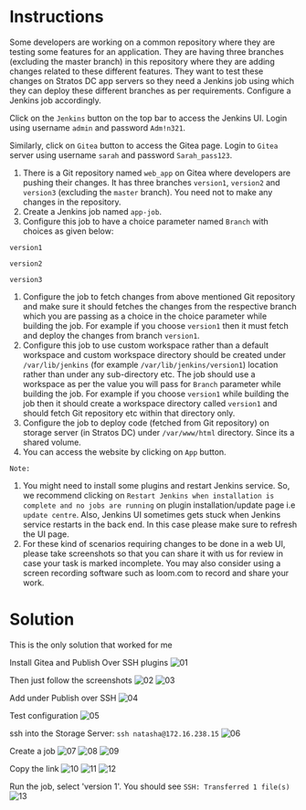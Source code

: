 # Instructions

Some developers are working on a common repository where they are testing some features for an application. They are having three branches (excluding the master branch) in this repository where they are adding changes related to these different features. They want to test these changes on Stratos DC app servers so they need a Jenkins job using which they can deploy these different branches as per requirements. Configure a Jenkins job accordingly.

Click on the `Jenkins` button on the top bar to access the Jenkins UI. Login using username `admin` and password `Adm!n321`.

Similarly, click on `Gitea` button to access the Gitea page. Login to `Gitea` server using username `sarah` and password `Sarah_pass123`.

1. There is a Git repository named `web_app` on Gitea where developers are pushing their changes. It has three branches `version1`, `version2` and `version3` (excluding the `master` branch). You need not to make any changes in the repository.
2. Create a Jenkins job named `app-job`.
3. Configure this job to have a choice parameter named `Branch` with choices as given below:

`version1`

`version2`

`version3`

1. Configure the job to fetch changes from above mentioned Git repository and make sure it should fetches the changes from the respective branch which you are passing as a choice in the choice parameter while building the job. For example if you choose `version1` then it must fetch and deploy the changes from branch `version1`.
2. Configure this job to use custom workspace rather than a default workspace and custom workspace directory should be created under `/var/lib/jenkins` (for example `/var/lib/jenkins/version1`) location rather than under any sub-directory etc.  The job  should use a workspace as per the value you will pass for `Branch` parameter while building the job. For example if you choose `version1` while building the job then it should create a workspace directory called `version1` and should fetch Git repository etc within that directory only.
3. Configure the job to deploy code (fetched from Git repository) on storage server (in Stratos DC) under `/var/www/html` directory. Since its a shared volume.
4. You can access the website by clicking on `App` button.

`Note:`

1. You might need to install some plugins and restart Jenkins service. So, we recommend clicking on `Restart Jenkins when installation is complete and no jobs are running` on plugin installation/update page i.e `update centre`. Also, Jenkins UI sometimes gets stuck when Jenkins service restarts in the back end. In this case please make sure to refresh the UI page.
2. For these kind of scenarios requiring changes to be done in a web UI, please take screenshots so that you can share it with us for review in case your task is marked incomplete. You may also consider using a screen recording software such as loom.com to record and share your work.

# Solution

This is the only solution that worked for me

Install Gitea and Publish Over SSH plugins
![01](https://github.com/user-attachments/assets/9b0cb62c-e167-48e0-a7f7-944b00e5b432)

Then just follow the screenshots
![02](https://github.com/user-attachments/assets/1f3d99f3-8896-403c-887a-7972e8f1557c)
![03](https://github.com/user-attachments/assets/f273b4fe-ef1f-47fb-9d08-9021af9c520e)

Add under Publish over SSH
![04](https://github.com/user-attachments/assets/3261ba7c-82a2-4a5d-82c8-169bdc45847b)

Test configuration
![05](https://github.com/user-attachments/assets/c213947a-65f2-4f02-b252-fe5ce8b0c988)


ssh into the Storage Server: `ssh natasha@172.16.238.15`
![06](https://github.com/user-attachments/assets/7f2526c3-52bd-4acf-a8b3-0ef8093ab25e)

Create a job
![07](https://github.com/user-attachments/assets/63eab184-f621-43c5-889d-c674cec677b5)
![08](https://github.com/user-attachments/assets/acb28855-46aa-4144-8255-cfd00537f0b9)
![09](https://github.com/user-attachments/assets/ebea5262-c3d3-4319-8472-f0c219c67b75)

Copy the link
![10](https://github.com/user-attachments/assets/958435f7-8bee-4496-9b17-bcda73bb2495)
![11](https://github.com/user-attachments/assets/c0c04e28-dffb-442d-9c76-0e621347b4ec)
![12](https://github.com/user-attachments/assets/f35bcc1b-b801-4f7a-8971-4a779f70e562)

Run the job, select 'version 1'. You should see `SSH: Transferred 1 file(s)`
![13](https://github.com/user-attachments/assets/ffaaa4c3-de3d-4079-b637-31fe9312896e)
